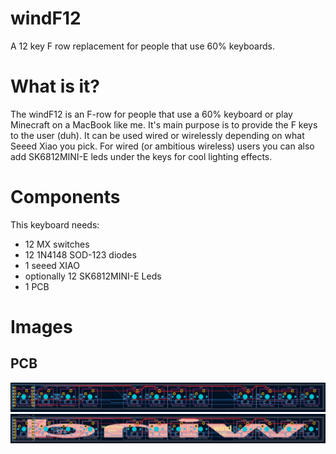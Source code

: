 # windF12
A 12 key F row replacement for people that use 60% keyboards.

# What is it?
The windF12 is an F-row for people that use a 60% keyboard or play Minecraft on a MacBook like me.
It's main purpose is to provide the F keys to the user (duh).
It can be used wired or wirelessly depending on what Seeed Xiao you pick.
For wired (or ambitious wireless) users you can also add SK6812MINI-E leds under the keys for cool lighting effects.

# Components
This keyboard needs:
- 12 MX switches
- 12 1N4148 SOD-123 diodes
- 1 seeed XIAO
- optionally 12 SK6812MINI-E Leds
- 1 PCB

# Images

## PCB
![Alt](img/pcb-nosilk.png)<br>
![Alt](img/pcb-silk.png)<br>
